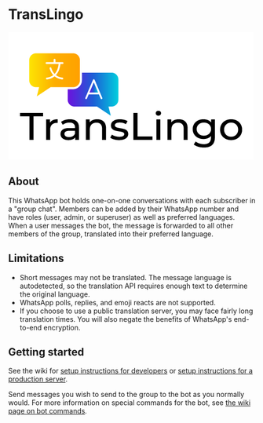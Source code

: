 # TransLingo
![TransLingo_logo](images/TransLingo_logo.png)

## About

This WhatsApp bot holds one-on-one conversations with each subscriber in a "group chat". Members can be added by their WhatsApp number and have roles (user, admin, or superuser) as well as preferred languages. When a user messages the bot, the message is forwarded to all other members of the group, translated into their preferred language.

## Limitations

- Short messages may not be translated. The message language is autodetected, so the translation API requires enough text to determine the original language.
- WhatsApp polls, replies, and emoji reacts are not supported.
- If you choose to use a public translation server, you may face fairly long translation times. You will also negate the benefits of WhatsApp's end-to-end encryption.

## Getting started

See the wiki for [setup instructions for developers](https://github.com/hkcountryman/capstone-bot/wiki/Setup-instructions-for-developers) or [setup instructions for a production server](https://github.com/hkcountryman/capstone-bot/wiki/Setup-instructions-for-a-production-server).

Send messages you wish to send to the group to the bot as you normally would. For more information on special commands for the bot, see [the wiki page on bot commands](https://github.com/hkcountryman/capstone-bot/wiki/Bot-commands).
